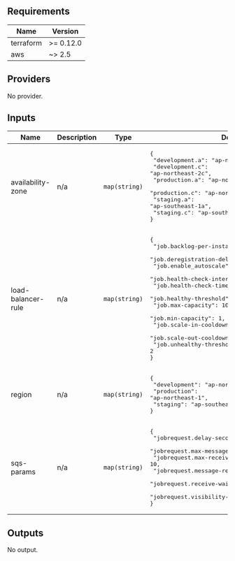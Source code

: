 ## Requirements

| Name | Version |
|------|---------|
| terraform | >= 0.12.0 |
| aws | ~> 2.5 |

## Providers

No provider.

## Inputs

| Name | Description | Type | Default | Required |
|------|-------------|------|---------|:--------:|
| availability-zone | n/a | `map(string)` | <pre>{<br>  "development.a": "ap-northeast-2a",<br>  "development.c": "ap-northeast-2c",<br>  "production.a": "ap-northeast-1a",<br>  "production.c": "ap-northeast-1c",<br>  "staging.a": "ap-southeast-1a",<br>  "staging.c": "ap-southeast-1c"<br>}</pre> | no |
| load-balancer-rule | n/a | `map(string)` | <pre>{<br>  "job.backlog-per-instance": 30,<br>  "job.deregistration-delay": 15,<br>  "job.enable_autoscale": true,<br>  "job.health-check-interval": 20,<br>  "job.health-check-timeout": 19,<br>  "job.healthy-threshold": 2,<br>  "job.max-capacity": 10,<br>  "job.min-capacity": 1,<br>  "job.scale-in-cooldown": 300,<br>  "job.scale-out-cooldown": 300,<br>  "job.unhealthy-threshold": 2<br>}</pre> | no |
| region | n/a | `map(string)` | <pre>{<br>  "development": "ap-northeast-2",<br>  "production": "ap-northeast-1",<br>  "staging": "ap-southeast-1"<br>}</pre> | no |
| sqs-params | n/a | `map(string)` | <pre>{<br>  "jobrequest.delay-seconds": 0,<br>  "jobrequest.max-message-size": 2048,<br>  "jobrequest.max-receive-count": 10,<br>  "jobrequest.message-retention-seconds": 1209600,<br>  "jobrequest.receive-wait-time-seconds": 20,<br>  "jobrequest.visibility-timeout-seconds": 90<br>}</pre> | no |

## Outputs

No output.

